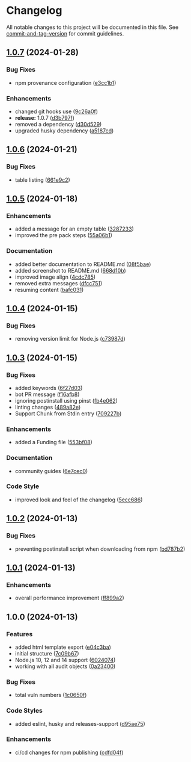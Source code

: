 # Changelog

All notable changes to this project will be documented in this file. See [commit-and-tag-version](https://github.com/absolute-version/commit-and-tag-version) for commit guidelines.

## [1.0.7](https://github.com/hotaydev/audit-export/compare/v1.0.6...v1.0.7) (2024-01-28)


### Bug Fixes

* npm provenance configuration ([e3cc1b1](https://github.com/hotaydev/audit-export/commit/e3cc1b188edac8de488397f0d0330e0d4745257f))


### Enhancements

* changed git hooks use ([9c26a0f](https://github.com/hotaydev/audit-export/commit/9c26a0fd3c866757c51265927cc4ddb31191bd24))
* **release:** 1.0.7 ([d3b797f](https://github.com/hotaydev/audit-export/commit/d3b797fa2d0f439b5978a0c0b6516083fd024ac1))
* removed a dependency ([d30d529](https://github.com/hotaydev/audit-export/commit/d30d5298be348565ef3adba0a2397a88fb685392))
* upgraded husky dependency ([a5187cd](https://github.com/hotaydev/audit-export/commit/a5187cd23546381ef83d335b31d9af98406db9cb))

## [1.0.6](https://github.com/hotaydev/audit-export/compare/v1.0.5...v1.0.6) (2024-01-21)


### Bug Fixes

* table listing ([661e9c2](https://github.com/hotaydev/audit-export/commit/661e9c2f4101457ba3f2a8bb9cb78879bc6b2c9f))

## [1.0.5](https://github.com/hotaydev/audit-export/compare/v1.0.4...v1.0.5) (2024-01-18)


### Enhancements

* added a message for an empty table ([3287233](https://github.com/hotaydev/audit-export/commit/328723368f96dec25a3c9ce5ddbf5b3d236e364a))
* improved the pre pack steps ([55a06b1](https://github.com/hotaydev/audit-export/commit/55a06b1346e5d6eae0ff41d8092033cd8a5012a0))


### Documentation

* added better documentation to README.md ([08f5bae](https://github.com/hotaydev/audit-export/commit/08f5bae5e7234a3d7a766fb340cd704bece776f6))
* added screenshot to README.md ([668d10b](https://github.com/hotaydev/audit-export/commit/668d10b61e08301da421fe9b5a30191ffa8bcafb))
* improved image align ([4cdc785](https://github.com/hotaydev/audit-export/commit/4cdc785c9330baa65ec89326b44d28c1bada3c38))
* removed extra messages ([dfcc751](https://github.com/hotaydev/audit-export/commit/dfcc751dd262e37c192fe49d0a50cce286b7b4c2))
* resuming content ([bafc031](https://github.com/hotaydev/audit-export/commit/bafc031655cc3fa5b6161d41e2ba63cc2092bbe2))

## [1.0.4](https://github.com/hotaydev/audit-export/compare/v1.0.3...v1.0.4) (2024-01-15)


### Bug Fixes

* removing version limit for Node.js ([c73987d](https://github.com/hotaydev/audit-export/commit/c73987d30573d759f81db0b54d4dbb89f93d8dbe))

## [1.0.3](https://github.com/hotaydev/audit-export/compare/v1.0.2...v1.0.3) (2024-01-15)


### Bug Fixes

* added keywords ([6f27d03](https://github.com/hotaydev/audit-export/commit/6f27d030201f93de86987e71acfb6bf2fcb7ff80))
* bot PR message ([f16afb8](https://github.com/hotaydev/audit-export/commit/f16afb8d27ded4dbf7da00f09779cc241702f4d4))
* ignoring postinstall using pinst ([fb4e062](https://github.com/hotaydev/audit-export/commit/fb4e0626017c1cadda409a14860998b2df9d2708))
* linting changes ([489a82e](https://github.com/hotaydev/audit-export/commit/489a82ec7281815295d1a74a3e8d206db91dd9bf))
* Support Chunk from Stdin entry ([709227b](https://github.com/hotaydev/audit-export/commit/709227b5f62d34d4e75d914a48894ce701db188c))


### Enhancements

* added a Funding file ([553bf08](https://github.com/hotaydev/audit-export/commit/553bf0823974e082c7fa7942ca40fd086f60e8f0))


### Documentation

* community guides ([6e7cec0](https://github.com/hotaydev/audit-export/commit/6e7cec076806983f92159ee6a0e9f5b890c8c60f))


### Code Style

* improved look and feel of the changelog ([5ecc686](https://github.com/hotaydev/audit-export/commit/5ecc68685209922d04d20cc824b7d4ba9b7587b0))

## [1.0.2](https://github.com/hotaydev/audit-export/compare/v1.0.1...v1.0.2) (2024-01-13)


### Bug Fixes

* preventing postinstall script when downloading from npm ([bd787b2](https://github.com/hotaydev/audit-export/commit/bd787b25506a0ffc7f8dcc70d08b1b1c30cfa530))

## [1.0.1](https://github.com/hotaydev/audit-export/compare/v1.0.0...v1.0.1) (2024-01-13)


### Enhancements

* overall performance improvement ([ff899a2](https://github.com/hotaydev/audit-export/commit/ff899a224dc9ab61b2e5096c3aa39a05ad3144ea))

## 1.0.0 (2024-01-13)


### Features

* added html template export ([e04c3ba](https://github.com/hotaydev/audit-export/commit/e04c3ba205cd4f0255f71361d3760e6735680ef3))
* initial structure ([7c09b67](https://github.com/hotaydev/audit-export/commit/7c09b678e86993a403470c0bfd78d994efeb756d))
* Node.js 10, 12 and 14 support ([6024074](https://github.com/hotaydev/audit-export/commit/60240749a71e1bd14c4457d6f6fe6de18cd4e1c0))
* working with all audit objects ([0a23400](https://github.com/hotaydev/audit-export/commit/0a23400ff07d8988a14a42ed64b7543d322489cc))


### Bug Fixes

* total vuln numbers ([1c0650f](https://github.com/hotaydev/audit-export/commit/1c0650f7835430d4cdd85b94617e9c897c16cf67))


### Code Styles

* added eslint, husky and releases-support ([d95ae75](https://github.com/hotaydev/audit-export/commit/d95ae75ae159a712710e852acf9a110c613741b2))


### Enhancements

* ci/cd changes for npm publishing ([cdfd04f](https://github.com/hotaydev/audit-export/commit/cdfd04ff02e5a0836c224d77f1508d864ec3fa5c))
